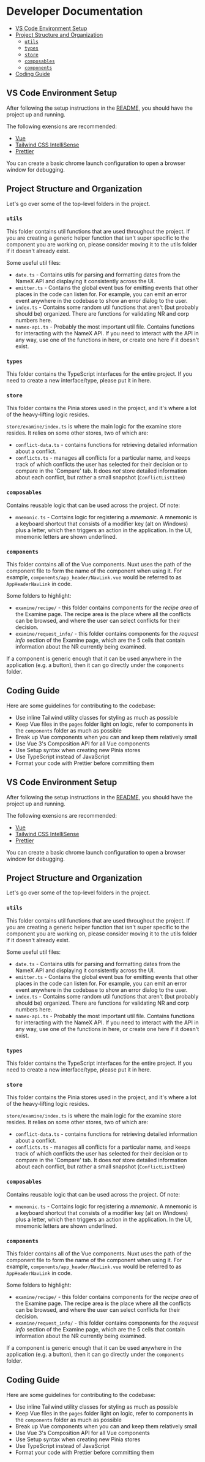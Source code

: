 # Developer Documentation

- [VS Code Environment Setup](#vs-code-environment-setup)
- [Project Structure and Organization](#project-structure-and-organization)
  - [`utils`](#utils)
  - [`types`](#types)
  - [`store`](#store)
  - [`composables`](#composables)
  - [`components`](#components)
- [Coding Guide](#coding-guide)

## VS Code Environment Setup

After following the setup instructions in the [README](./README.md), you should have the project up and running.

The following exensions are recommended:

- [Vue](https://marketplace.visualstudio.com/items?itemName=Vue.volar)
- [Tailwind CSS IntelliSense](https://marketplace.visualstudio.com/items?itemName=bradlc.vscode-tailwindcss)
- [Prettier](https://marketplace.visualstudio.com/items?itemName=esbenp.prettier-vscode)

You can create a basic chrome launch configuration to open a browser window for debugging.

## Project Structure and Organization

Let's go over some of the top-level folders in the project.

### `utils`

This folder contains util functions that are used throughout the project. If you are creating a generic helper function that isn't super specific to the component you are working on, please consider moving it to the utils folder if it doesn't already exist.

Some useful util files:

- `date.ts` - Contains utils for parsing and formatting dates from the NameX API and displaying it consistently across the UI.
- `emitter.ts` - Contains the global event bus for emitting events that other places in the code can listen for. For example, you can emit an error event anywhere in the codebase to show an error dialog to the user.
- `index.ts` - Contains some random util functions that aren't (but probably should be) organized. There are functions for validating NR and corp numbers here.
- `namex-api.ts` - Probably the most important util file. Contains functions for interacting with the NameX API. If you need to interact with the API in any way, use one of the functions in here, or create one here if it doesn't exist.

### `types`

This folder contains the TypeScript interfaces for the entire project. If you need to create a new interface/type, please put it in here.

### `store`

This folder contains the Pinia stores used in the project, and it's where a lot of the heavy-lifting logic resides.

`store/examine/index.ts` is where the main logic for the examine store resides. It relies on some other stores, two of which are:

- `conflict-data.ts` - contains functions for retrieving detailed information about a conflict.
- `conflicts.ts` - manages all conflicts for a particular name, and keeps track of which conflicts the user has selected for their decision or to compare in the 'Compare' tab. It does _not_ store detailed information about each conflict, but rather a small snapshot (`ConflictListItem`)

### `composables`

Contains reusable logic that can be used across the project. Of note:

- `mnemonic.ts` - Contains logic for registering a _mnemonic_. A mnemonic is a keyboard shortcut that consists of a modifier key (alt on Windows) plus a letter, which then triggers an action in the application. In the UI, mnemonic letters are shown underlined.

### `components`

This folder contains all of the Vue components.
Nuxt uses the path of the component file to form the name of the component when using it. For example, `components/app_header/NavLink.vue` would be referred to as `AppHeaderNavLink` in code.

Some folders to highlight:

- `examine/recipe/` - this folder contains components for the _recipe area_ of the Examine page. The recipe area is the place where all the conflicts can be browsed, and where the user can select conflicts for their decision.
- `examine/request_info/` - this folder contains components for the _request info_ section of the Examine page, which are the 5 cells that contain information about the NR currently being examined.

If a component is generic enough that it can be used anywhere in the application (e.g. a button), then it can go directly under the `components` folder.

## Coding Guide

Here are some guidelines for contributing to the codebase:

- Use inline Tailwind utility classes for styling as much as possible
- Keep Vue files in the `pages` folder light on logic, refer to components in the `components` folder as much as possible
- Break up Vue components when you can and keep them relatively small
- Use Vue 3's Composition API for all Vue components
- Use Setup syntax when creating new Pinia stores
- Use TypeScript instead of JavaScript
- Format your code with Prettier before committing them

## VS Code Environment Setup

After following the setup instructions in the [README](./README.md), you should have the project up and running.

The following exensions are recommended:

- [Vue](https://marketplace.visualstudio.com/items?itemName=Vue.volar)
- [Tailwind CSS IntelliSense](https://marketplace.visualstudio.com/items?itemName=bradlc.vscode-tailwindcss)
- [Prettier](https://marketplace.visualstudio.com/items?itemName=esbenp.prettier-vscode)

You can create a basic chrome launch configuration to open a browser window for debugging.

## Project Structure and Organization

Let's go over some of the top-level folders in the project.

### `utils`

This folder contains util functions that are used throughout the project. If you are creating a generic helper function that isn't super specific to the component you are working on, please consider moving it to the utils folder if it doesn't already exist.

Some useful util files:

- `date.ts` - Contains utils for parsing and formatting dates from the NameX API and displaying it consistently across the UI.
- `emitter.ts` - Contains the global event bus for emitting events that other places in the code can listen for. For example, you can emit an error event anywhere in the codebase to show an error dialog to the user.
- `index.ts` - Contains some random util functions that aren't (but probably should be) organized. There are functions for validating NR and corp numbers here.
- `namex-api.ts` - Probably the most important util file. Contains functions for interacting with the NameX API. If you need to interact with the API in any way, use one of the functions in here, or create one here if it doesn't exist.

### `types`

This folder contains the TypeScript interfaces for the entire project. If you need to create a new interface/type, please put it in here.

### `store`

This folder contains the Pinia stores used in the project, and it's where a lot of the heavy-lifting logic resides.

`store/examine/index.ts` is where the main logic for the examine store resides. It relies on some other stores, two of which are:

- `conflict-data.ts` - contains functions for retrieving detailed information about a conflict.
- `conflicts.ts` - manages all conflicts for a particular name, and keeps track of which conflicts the user has selected for their decision or to compare in the 'Compare' tab. It does _not_ store detailed information about each conflict, but rather a small snapshot (`ConflictListItem`)

### `composables`

Contains reusable logic that can be used across the project. Of note:

- `mnemonic.ts` - Contains logic for registering a _mnemonic_. A mnemonic is a keyboard shortcut that consists of a modifier key (alt on Windows) plus a letter, which then triggers an action in the application. In the UI, mnemonic letters are shown underlined.

### `components`

This folder contains all of the Vue components.
Nuxt uses the path of the component file to form the name of the component when using it. For example, `components/app_header/NavLink.vue` would be referred to as `AppHeaderNavLink` in code.

Some folders to highlight:

- `examine/recipe/` - this folder contains components for the _recipe area_ of the Examine page. The recipe area is the place where all the conflicts can be browsed, and where the user can select conflicts for their decision.
- `examine/request_info/` - this folder contains components for the _request info_ section of the Examine page, which are the 5 cells that contain information about the NR currently being examined.

If a component is generic enough that it can be used anywhere in the application (e.g. a button), then it can go directly under the `components` folder.

## Coding Guide

Here are some guidelines for contributing to the codebase:

- Use inline Tailwind utility classes for styling as much as possible
- Keep Vue files in the `pages` folder light on logic, refer to components in the `components` folder as much as possible
- Break up Vue components when you can and keep them relatively small
- Use Vue 3's Composition API for all Vue components
- Use Setup syntax when creating new Pinia stores
- Use TypeScript instead of JavaScript
- Format your code with Prettier before committing them
